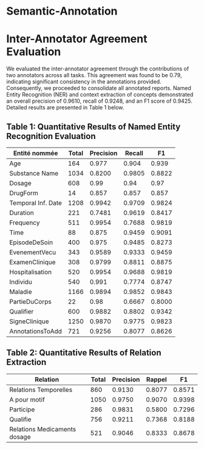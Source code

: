 # Semantic-Annotation
# Inter-Annotator Agreement Evaluation

We evaluated the inter-annotator agreement through the contributions of two annotators across all tasks. This agreement was found to be 0.79, indicating significant consistency in the annotations provided. Consequently, we proceeded to consolidate all annotated reports. Named Entity Recognition (NER) and context extraction of concepts demonstrated an overall precision of 0.9610, recall of 0.9248, and an F1 score of 0.9425. Detailed results are presented in Table 1 below.

## Table 1: Quantitative Results of Named Entity Recognition Evaluation

| Entité nommée    | Total | Precision | Recall | F1     |
|------------------|-------|-----------|--------|--------|
| Age              | 164   | 0.977     | 0.904  | 0.939  |
| Substance         Name   | 1034  | 0.8200    | 0.9805 | 0.8822 |
|                   Dosage| 608     | 0.99     | 0.94   | 0.97   |
|                   DrugForm | 14    | 0.857    | 0.857  | 0.857  |
| Temporal Inf.     Date  | 1208    | 0.9942   | 0.9709 | 0.9824 |
|                   Duration | 221   | 0.7481   | 0.9619 | 0.8417 |
|                   Frequency | 511   | 0.9954   | 0.7688 | 0.9819 |
|                   Time   | 88      | 0.875    | 0.9459 | 0.9091 |
| EpisodeDeSoin    | 400   | 0.975     | 0.9485 | 0.8273 |
| EvenementVecu    | 343   | 0.9589    | 0.9333 | 0.9459 |
| ExamenClinique   | 308   | 0.9799    | 0.8811 | 0.8875 |
| Hospitalisation  | 520   | 0.9954    | 0.9688 | 0.9819 |
| Individu         | 540   | 0.991     | 0.7774 | 0.8747 |
| Maladie          | 1166  | 0.9894    | 0.9852 | 0.9843 |
| PartieDuCorps    | 22    | 0.98      | 0.6667 | 0.8000 |
| Qualifier        | 600   | 0.9882    | 0.8802 | 0.9342 |
| SigneClinique    | 1250  | 0.9870    | 0.9775 | 0.9823 |
| AnnotationsToAdd | 721   | 0.9256    | 0.8077 | 0.8626 |

## Table 2: Quantitative Results of Relation Extraction

| Relation                  | Total | Precision | Rappel | F1     |
|---------------------------|-------|-----------|--------|--------|
| Relations Temporelles     | 860   | 0.9130    | 0.8077 | 0.8571 |
| A pour motif              | 1050  | 0.9750    | 0.9070 | 0.9398 |
| Participe                 | 286   | 0.9831    | 0.5800 | 0.7296 |
| Qualifie                  | 756   | 0.9211    | 0.7368 | 0.8188 |
| Relations Medicaments dosage | 521 | 0.9046    | 0.8333 | 0.8678 |

